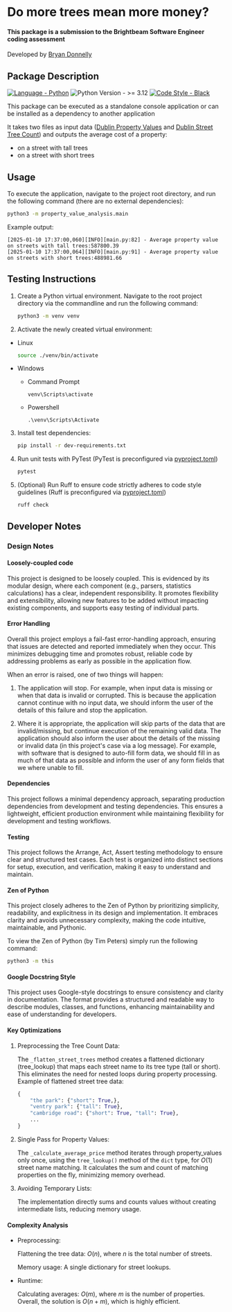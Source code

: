 # Do more trees mean more money?

#### This package is a submission to the Brightbeam Software Engineer coding assessment

Developed by [Bryan Donnelly](https://www.linkedin.com/in/bryan-donnelly-/)

## Package Description

[![Language - Python](https://img.shields.io/static/v1?label=Language&message=Python&color=green&logo=python)](https://www.python.org/) ![Python Version - >= 3.12](https://img.shields.io/static/v1?label=Python+Version&message=>%3D+3.12&color=Green) [![Code Style - Black](https://img.shields.io/static/v1?label=Code+Style&message=Black&color=black)](https://black.readthedocs.io/en/stable/the_black_code_style/current_style.html)

This package can be executed as a standalone console application or can be installed as a dependency to another application

It takes two files as input data ([Dublin Property Values](./data/dublin-property.csv) and [Dublin Street Tree Count](./data/dublin-trees.json)) and outputs the average cost of a property:

- on a street with tall trees
- on a street with short trees


## Usage

To execute the application, navigate to the project root directory, and run the following command (there are no external dependencies):

```bash
python3 -m property_value_analysis.main
```

Example output:

```
[2025-01-10 17:37:00,060][INFO][main.py:82] - Average property value on streets with tall trees:587800.39
[2025-01-10 17:37:00,064][INFO][main.py:91] - Average property value on streets with short trees:488981.66
```


## Testing Instructions

1. Create a Python virtual environment. Navigate to the root project directory via the commandline and run the following command:

    ```bash
    python3 -m venv venv
    ```

2. Activate the newly created virtual environment:

- Linux
    ```bash
    source ./venv/bin/activate
    ```

- Windows

    - Command Prompt
        ```
        venv\Scripts\activate
        ```

    - Powershell
        ```
        .\venv\Scripts\Activate
        ```

3. Install test dependencies:

    ```bash
    pip install -r dev-requirements.txt
    ```

4. Run unit tests with PyTest (PyTest is preconfigured via [pyproject.toml](./pyproject.toml))

    ```bash
    pytest
    ```

5. (Optional) Run Ruff to ensure code strictly adheres to code style guidelines (Ruff is preconfigured via [pyproject.toml](./pyproject.toml))

    ```bash
    ruff check
    ```

## Developer Notes

### Design Notes

#### Loosely-coupled code

This project is designed to be loosely coupled. This is evidenced by its modular design, where each component (e.g., parsers, statistics calculations) has a clear, independent responsibility. It promotes flexibility and extensibility, allowing new features to be added without impacting existing components, and supports easy testing of individual parts.

#### Error Handling

Overall this project employs a fail-fast error-handling approach, ensuring that issues are detected and reported immediately when they occur. This minimizes debugging time and promotes robust, reliable code by addressing problems as early as possible in the application flow. 

When an error is raised, one of two things will happen:

1. The application will stop. For example, when input data is missing or when that data is invalid or corrupted. This is because the application cannot continue with no input data, we should inform the user of the details of this failure and stop the application.

2. Where it is appropriate, the application will skip parts of the data that are invalid/missing, but continue execution of the remaining valid data. The application should also inform the user about the details of the missing or invalid data (in this project's case via a log message). For example, with software that is designed to auto-fill form data, we should fill in as much of that data as possible and inform the user of any form fields that we where unable to fill.

#### Dependencies

This project follows a minimal dependency approach, separating production dependencies from development and testing dependencies. This ensures a lightweight, efficient production environment while maintaining flexibility for development and testing workflows.

#### Testing

This project follows the Arrange, Act, Assert testing methodology to ensure clear and structured test cases. Each test is organized into distinct sections for setup, execution, and verification, making it easy to understand and maintain.

#### Zen of Python

This project closely adheres to the Zen of Python by prioritizing simplicity, readability, and explicitness in its design and implementation. It embraces clarity and avoids unnecessary complexity, making the code intuitive, maintainable, and Pythonic.

To view the Zen of Python (by Tim Peters) simply run the following command:

```bash
python3 -m this
```

#### Google Docstring Style

This project uses Google-style docstrings to ensure consistency and clarity in documentation. The format provides a structured and readable way to describe modules, classes, and functions, enhancing maintainability and ease of understanding for developers.

#### Key Optimizations

1. Preprocessing the Tree Count Data:

    The `_flatten_street_trees` method creates a flattened dictionary (tree_lookup) that maps each street name to its tree type (tall or short). This eliminates the need for nested loops during property processing.
    Example of flattened street tree data:

    ```python
    {
        "the park": {"short": True,},
        "ventry park": {"tall": True},
        "cambridge road": {"short": True, "tall": True},
        ...
    }
    ```

2. Single Pass for Property Values:

    The `_calculate_average_price` method iterates through property_values only once, using the `tree_lookup()` method of the `dict` type, for $O(1)$ street name matching.
    It calculates the sum and count of matching properties on the fly, minimizing memory overhead.

3. Avoiding Temporary Lists:

    The implementation directly sums and counts values without creating intermediate lists, reducing memory usage.

#### Complexity Analysis

- Preprocessing:

    Flattening the tree data: $O(n)$, where $n$ is the total number of streets.
    
    Memory usage: A single dictionary for street lookups.

- Runtime:

    Calculating averages: $O(m)$, where $m$ is the number of properties.
    Overall, the solution is $O(n+m)$, which is highly efficient.


